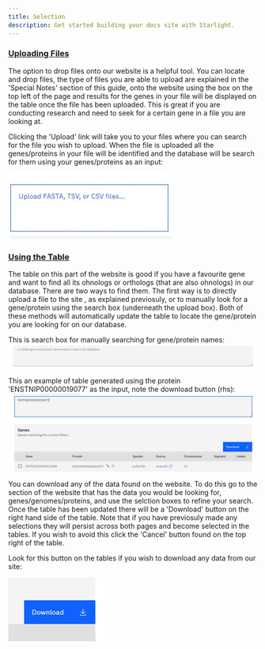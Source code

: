 ```yaml
---
title: Selection 
description: Get started building your docs site with Starlight.
---
```


### <u> Uploading Files </u>

The option to drop files onto our website is a helpful tool. You can locate and drop files, the type of files you are able to upload are explained in the 'Special Notes' section of this guide, onto the website using the box on the top left of the page and results for the genes in your file will be displayed on the table once the file has been uploaded. This is great if you are conducting research and need to seek for a certain gene in a file you are looking at.

Clicking the 'Upload' link will take you to your files where you can search for the file you wish to upload. When the file is uploaded all the genes/proteins in your file will be identified and the database will be search for them using your genes/proteins as an input:

 ![](../../../assets/selection_upload.jpg)

 
### <u> Using the Table</u>

The table on this part of the website is good if you have a favourite gene and want to find all its ohnologs or orthologs (that are also ohnologs) in our database. There are two ways to find them. The first way is to directly upload a file to the site , as explained previosuly, or to manually look for a gene/protein using the search box (underneath the upload box). Both of these methods will automatically update the table to locate the gene/protein you are looking for on our database. 

This is search box for manually searching for gene/protein names:
 ![](../../../assets/selection_paste.jpg)

 This an example of table generated using the protein 'ENSTNIP00000019077' as the input, note the download button (rhs):
  ![](../../../assets/selection_table.jpg)

You can download any of the data found on the website. To do this go to the section of the website that has the data you would be looking for, genes/genomes/proteins, and use the selction boxes to refine your search. Once the table has been updated there will be a 'Download' button on the right hand side of the table. Note that if you have previosuly made any selections they will persist across both pages and become selected in the tables. If you wish to avoid this click the 'Cancel' button found on the top right of the table.

Look for this button on the tables if you wish to download any data from our site:

 ![](../../../assets/download.jpg)

